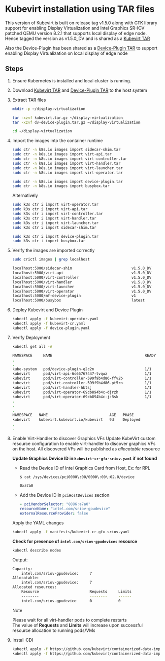 # Kubevirt installation using TAR files
This version of Kubevirt is built on release tag v1.5.0 along with GTK library support for enabling Display Virtualization and Intel Graphics SR-IOV patched QEMU version 8.2.1 that supports local display of edge node. Hence tagged the version as v1.5.0_DV and is shared as a [Kubevirt TAR](https://github.com/open-edge-platform/edge-desktop-virtualization/releases/download/pre-release-v0.1/intel-idv-kubevirt-v0.1.tar.gz)

Also the Device-Plugin has been shared as a [Device-Plugin TAR](https://github.com/open-edge-platform/edge-desktop-virtualization/releases/download/pre-release-v0.1/intel-idv-device-plugin-v0.1.tar.gz) to support enabling Display Virtualization on local display of edge node

## Steps
1.  Ensure Kubernetes is installed and local cluster is running.
2.  Download [Kubevirt TAR](https://github.com/open-edge-platform/edge-desktop-virtualization/releases/download/pre-release-v0.1/intel-idv-kubevirt-v0.1.tar.gz) and [Device-Plugin TAR](https://github.com/open-edge-platform/edge-desktop-virtualization/releases/download/pre-release-v0.1/intel-idv-device-plugin-v0.1.tar.gz) to the host system
3.  Extract TAR files
    ```sh
    mkdir -p ~/display-virtualization

    tar -xzvf kubevirt.tar.gz ~/display-virtualization
    tar -xzvf dv-device-plugin.tar.gz ~/display-virtualization

    cd ~/display-virtualization
    ```
4.  Import the images into the container runtime
    ```sh
    sudo ctr -n k8s.io images import sidecar-shim.tar
    sudo ctr -n k8s.io images import virt-api.tar
    sudo ctr -n k8s.io images import virt-controller.tar
    sudo ctr -n k8s.io images import virt-handler.tar
    sudo ctr -n k8s.io images import virt-launcher.tar
    sudo ctr -n k8s.io images import virt-operator.tar

    sudo ctr -n k8s.io images import device-plugin.tar
    sudo ctr -n k8s.io images import busybox.tar
    ```

    Alternatively 
    ```sh
    sudo k3s ctr i import virt-operator.tar
    sudo k3s ctr i import virt-api.tar
    sudo k3s ctr i import virt-controller.tar
    sudo k3s ctr i import virt-handler.tar
    sudo k3s ctr i import virt-launcher.tar
    sudo k3s ctr i import sidecar-shim.tar

    sudo k3s ctr i import device-plugin.tar
    sudo k3s ctr i import busybox.tar
    ```
5.  Verify the images are imported correctly
    ```sh
    sudo crictl images | grep localhost

    localhost:5000/sidecar-shim                           v1.5.0_DV           c48d79a700926       51.5MB
    localhost:5000/virt-api                               v1.5.0_DV           025a39d7f7504       28.6MB
    localhost:5000/virt-controller                        v1.5.0_DV           d1cb23d032aa0       27.9MB
    localhost:5000/virt-handler                           v1.5.0_DV           a9bd1a37e2e0c       90.7MB
    localhost:5000/virt-launcher                          v1.5.0_DV           c69ddc6b90387       403MB
    localhost:5000/virt-operator                          v1.5.0_DV           99462ddb3a866       39.8MB
    localhost:5000/mf-device-plugin                       v1                  156ba1fcaf549       21.3MB
    localhost:5000/busybox                                latest              ff7a7936e9306       2.21MB
    ```
6.  Deploy Kubevirt and Device Plugin
    ```sh
    kubectl apply -f kubevirt-operator.yaml
    kubectl apply -f kubevirt-cr.yaml
    kubectl apply -f device-plugin.yaml
    ```
7.  Verify Deployment
    ```sh
    kubectl get all -A

    NAMESPACE     NAME                                          READY   STATUS    RESTARTS      AGE
    .
    .
    kube-system   pod/device-plugin-q2c2n                       1/1     Running   0             10d
    kubevirt      pod/virt-api-6c66767447-tvqwz                 1/1     Running   0             8d
    kubevirt      pod/virt-controller-599f9b4d86-ffv2b          1/1     Running   0             8d
    kubevirt      pod/virt-controller-599f9b4d86-pt5rn          1/1     Running   0             8d
    kubevirt      pod/virt-handler-hbtsj                        1/1     Running   0             8d
    kubevirt      pod/virt-operator-69cb894b4c-djrzh            1/1     Running   0             8d
    kubevirt      pod/virt-operator-69cb894b4c-jc8sk            1/1     Running   0             8d
    .
    .
    .
    NAMESPACE   NAME                            AGE   PHASE
    kubevirt    kubevirt.kubevirt.io/kubevirt   9d    Deployed
    .
    .
    ```
8.  Enable Virt-Handler to discover Graphics VFs
    Update KubeVirt custom resource configuration to enable virt-handler to discover graphics VFs on the host. All discovered VFs will be published as *allocatable* resource

    **Update Graphics Device ID in `kubevirt-cr-gfx-sriov.yaml` if not found**
      - Read the Device ID of Intel Graphics Card from Host, Ex: for RPL
        ```sh
        $ cat /sys/devices/pci0000\:00/0000\:00\:02.0/device

        0xa7a0
        ```
      - Add the Device ID in `pciHostDevices` section
        ```yaml
        - pciVendorSelector: "8086:a7a0"
        resourceName: "intel.com/sriov-gpudevice"
        externalResourceProvider: false
        ```

    Apply the YAML changes
    ```sh
    kubectl apply -f manifests/kubevirt-cr-gfx-sriov.yaml
    ```

    **Check for presence of `intel.com/sriov-gpudevices` resource**

    ```sh
    kubectl describe nodes
    ```
    Output:
    ```sh
    Capacity:
        intel.com/sriov-gpudevice:     7
    Allocatable:
        intel.com/sriov-gpudevice:     7
    Allocated resources:
        Resource                       Requests     Limits
        --------                       --------     ------
        intel.com/sriov-gpudevice      0            0
    ```
    > [!Note] 
    > Please wait for all virt-handler pods to complete restarts\
    > The value of **Requests** and **Limits** will increase upon successful resource allocation to running pods/VMs

9.  Install CDI
    ```sh
    kubectl apply -f https://github.com/kubevirt/containerized-data-importer/releases/download/v1.60.3/cdi-operator.yaml
    kubectl apply -f https://github.com/kubevirt/containerized-data-importer/releases/download/v1.60.3/cdi-cr.yaml
    ```
